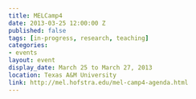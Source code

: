 ```yaml
---
title: MELCamp4
date: 2013-03-25 12:00:00 Z
published: false
tags: [in-progress, research, teaching]
categories:
- events
layout: event
display_date: March 25 to March 27, 2013
location: Texas A&M University
link: http://mel.hofstra.edu/mel-camp4-agenda.html
---
```

